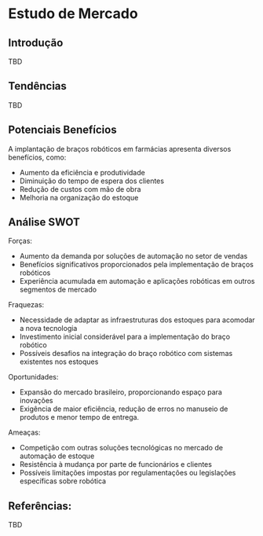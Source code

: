 # Estudo de Mercado

## Introdução

TBD

## Tendências

TBD

## Potenciais Benefícios

A implantação de braços robóticos em farmácias apresenta diversos benefícios, como:

- Aumento da eficiência e produtividade
- Diminuição do tempo de espera dos clientes
- Redução de custos com mão de obra
- Melhoria na organização do estoque

## Análise SWOT

Forças:
- Aumento da demanda por soluções de automação no setor de vendas
- Benefícios significativos proporcionados pela implementação de braços robóticos
- Experiência acumulada em automação e aplicações robóticas em outros segmentos de mercado

Fraquezas:
- Necessidade de adaptar as infraestruturas dos estoques para acomodar a nova tecnologia
- Investimento inicial considerável para a implementação do braço robótico
- Possíveis desafios na integração do braço robótico com sistemas existentes nos estoques

Oportunidades:
- Expansão do mercado brasileiro, proporcionando espaço para inovações
- Exigência de maior eficiência, redução de erros no manuseio de produtos e menor tempo de entrega.

Ameaças:
- Competição com outras soluções tecnológicas no mercado de automação de estoque
- Resistência à mudança por parte de funcionários e clientes
- Possíveis limitações impostas por regulamentações ou legislações específicas sobre robótica

## Referências:

TBD

